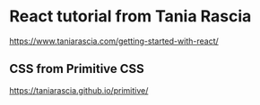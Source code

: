 # React tutorial from Tania Rascia
https://www.taniarascia.com/getting-started-with-react/

## CSS from Primitive CSS
https://taniarascia.github.io/primitive/